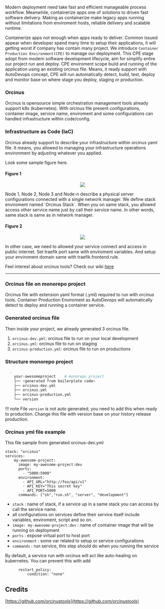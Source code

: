Modern deployment need take fast and efficient manageable process workflow. 
Meanwhile, containerize apps one of solutions to driven fast software delivery. 
Making as containerize make legacy apps running without limitations from enviroment hosts, reliable delivery and scalable runtime.

Containerize apps not enough when apps ready to deliver. 
Common issued appear when developer spend many time to setup their applications, it will getting worst if company has contain many project. 
We introduce `Container Production Environment(CPE)` to manage our deployment. 
This CPE stage adopt from modern software development lifecycle, aim for simplify entire our project run and deploy. 
CPE enviroment scope build and running of the application using an existing orcinus file. 
Means, it ready support with AutoDevops concept, CPE will run automatically detect, build, test, deploy and monitor base on where stage you deploy, staging or production.  

### Orcinus
Orcinus is opensource simple orchestration management tools already support k8s (kubernetes).
With orcinus file present configurations, container image, service name, enviroment and some configurations can handled infrastructure within code/config. 

### Infrastructure as Code (IaC) 
Orcinus already support to describe your infrastructure within orcinus yaml file. 
It means, you allowed to managing your infrastructure operations environment by adjusting whatever you applied.

Look some sample figure here.

#### Figure 1
<p align="center">
    <img src="../img/orcinus-figure1.png">
</p>
Node 1, Node 2, Node 3 and Node-n describe a physical server configurations connected with a single network manager.
We define stack enviroment named `Orcinus Stack`. 
When you on same stack, you allowed access other service name just by call their service name. 
In other words, same stack is same as in network manager.   

#### Figure 2
<p align="center">
    <img src="../img/orcinus-figure2.png">
</p>
In other case, we need to allowed your service connect and access in public internet.   
Set traefik port same with enviroment variables. And setup your enviroment domain same with traefik.frontend.rule.

Feel interest about orcinus tools? Check our wiki [here](https://github.com/orcinustools/orcinus/wiki)   

----

### Orcinus file on monorepo project
Orcinus file with extension yaml format (.yml) required to run with orcinus tools. 
Container Production Enviroment as AutoDevops will automatically detect to deploy and running a container service.   

### Generated orcinus file
Then inside your project, we already generated 3 orcinus file. 

1. `orcinus-dev.yml`: orcinus file to run on your local development
2. `orcinus.yml`: orcinus file to run on staging
3. `orcinus-production.yml`: orcinus file to run on productions

### Structure monorepo project
```bash
  .
	your-awesomeproject    # monorepo project
	├── <generated from boilerplate code>
	├── orcinus-dev.yml  
	├── orcinus.yml  
	├── orcinus-production.yml
	└── version 
```

!!! note
	File `version` is not auto generated, you need to add this when ready to production. 
	Change this file with version base on your history release production.

### Orcinus yml file example
This file sample from generated orcinus-dev.yml 
```
stack: "orcinus"
services:
    my-awesome-project:
      image: my-awesome-project:dev
      ports:
        - "5000:5000"
      environment:
        - API_URL="http://foo/api/v1"
        - API_KEY="This secret key"
        - API_PORT=5000
      commands: ["sh","run.sh", "server", "development"]

```

- `stack` : name of stack, if a service up in a same stack you can access by call the service name.
- all configurations on services define their service itself include variables, enviroment, script and so on. 
- `image: my-awesome-project:dev` : name of container image that will be running on deployment
- `ports` : expose virtual port to host port 
- `environment` : some var related to setup or service configurations
- `commands` : run service, this step should do when you running the service

By default, a service run with orcinus will act like auto-healing on kubernetes. You can prevent this with add
```
      restart_policy:
          condition: "none"
```  


## Credits
[https://github.com/orcinustools](https://github.com/orcinustools)
